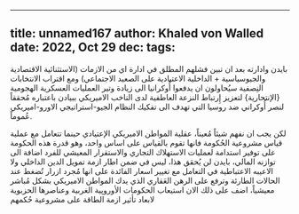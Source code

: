 
---
title: unnamed167
author: Khaled von Walled
date: 2022, Oct 29
dec:
tags:
---
بايدن وادارته بعد ان تبين فشلهم المطلق في ادارة اي من الازمات (الاستثنائية الاقتصادية والجيوسياسية + الداخلية الاعتيادية على الصعيد الاجتماعي) ومع اقتراب الانتخابات النِصفية سيُحاولون ان يدفعوا أُوكرانيا الى زيادة وتير العمليات العسكرية الهجومية {الإنتحارية} لتعزيز إِرتباط النزعة العاطفية لدى الناخب الاميريكي ببيادن باعتباره مُحققاً لنصر أُوكراني ضد روسيا التي تهدف الى تفكيك النظام الجيو-استراتيجي الاورو-اميريكي عُموماً.



لكن يجب ان نفهم شيئاً مُعيناً، عقلية المواطن الاميريكي الإعتيادي حينما تتعامل مع عملية قياس مشروعية الحُكومة فانها تقوم بالقياس على اساس واحد، وهو قدرة هذه الحكومة على توفير استدامة لعمليات الاستهلاك التجاري والاستقرار المعيشي للفرد اضافة الى توازنه المالي، بايدن لن يُحقق هذا، ليس في ضمن اطار ازمة تمويل الدين الداخلي ولا الاعيبه الاعتباطية في التعامل مع تغيير اسعار الفائدة على انها مُجرد ازرار تُضغط عند الحالات الطارئة وترفع على الرهن العَقاري الذي يدك المواطن الاميريكي بشكل مُباشر معيشياً، اضف على ذلك الان استيعاب الحكومات الأوروپية الغربية وعناصرها الحزبوية لابعاد تأثير ازمة الطاقة على مشروعية حُكمهم


